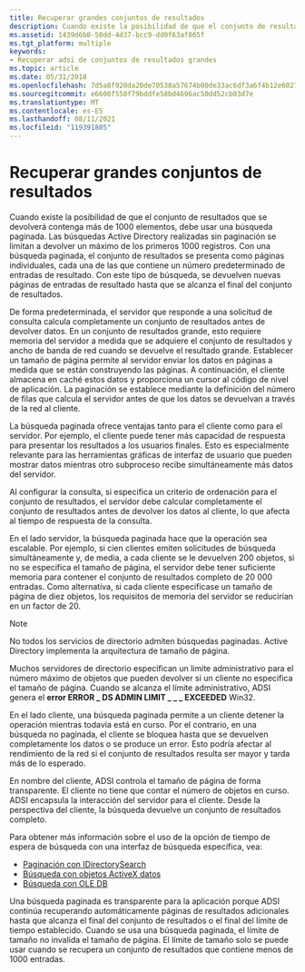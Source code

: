```yaml
---
title: Recuperar grandes conjuntos de resultados
description: Cuando existe la posibilidad de que el conjunto de resultados que se devolverá contenga más de 1000 elementos, debe usar una búsqueda paginada.
ms.assetid: 1439d6b8-50dd-4d37-bcc9-dd0f63af865f
ms.tgt_platform: multiple
keywords:
- Recuperar adsi de conjuntos de resultados grandes
ms.topic: article
ms.date: 05/31/2018
ms.openlocfilehash: 7d5a8f920da20de70538a57674b00de33ac6df3a6f4b12e6027134557fd9ee28
ms.sourcegitcommit: e6600f550f79bddfe58bd4696ac50dd52cb03d7e
ms.translationtype: MT
ms.contentlocale: es-ES
ms.lasthandoff: 08/11/2021
ms.locfileid: "119391805"
---
```

# <a name="retrieving-large-results-sets"></a>Recuperar grandes conjuntos de resultados

Cuando existe la posibilidad de que el conjunto de resultados que se devolverá contenga más de 1000 elementos, debe usar una búsqueda paginada. Las búsquedas Active Directory realizadas sin paginación se limitan a devolver un máximo de los primeros 1000 registros. Con una búsqueda paginada, el conjunto de resultados se presenta como páginas individuales, cada una de las que contiene un número predeterminado de entradas de resultado. Con este tipo de búsqueda, se devuelven nuevas páginas de entradas de resultado hasta que se alcanza el final del conjunto de resultados.

De forma predeterminada, el servidor que responde a una solicitud de consulta calcula completamente un conjunto de resultados antes de devolver datos. En un conjunto de resultados grande, esto requiere memoria del servidor a medida que se adquiere el conjunto de resultados y ancho de banda de red cuando se devuelve el resultado grande. Establecer un tamaño de página permite al servidor enviar los datos en páginas a medida que se están construyendo las páginas. A continuación, el cliente almacena en caché estos datos y proporciona un cursor al código de nivel de aplicación. La paginación se establece mediante la definición del número de filas que calcula el servidor antes de que los datos se devuelvan a través de la red al cliente.

La búsqueda paginada ofrece ventajas tanto para el cliente como para el servidor. Por ejemplo, el cliente puede tener más capacidad de respuesta para presentar los resultados a los usuarios finales. Esto es especialmente relevante para las herramientas gráficas de interfaz de usuario que pueden mostrar datos mientras otro subproceso recibe simultáneamente más datos del servidor.

Al configurar la consulta, si especifica un criterio de ordenación para el conjunto de resultados, el servidor debe calcular completamente el conjunto de resultados antes de devolver los datos al cliente, lo que afecta al tiempo de respuesta de la consulta.

En el lado servidor, la búsqueda paginada hace que la operación sea escalable. Por ejemplo, si cien clientes emiten solicitudes de búsqueda simultáneamente y, de media, a cada cliente se le devuelven 200 objetos, si no se especifica el tamaño de página, el servidor debe tener suficiente memoria para contener el conjunto de resultados completo de 20 000 entradas. Como alternativa, si cada cliente especificase un tamaño de página de diez objetos, los requisitos de memoria del servidor se reducirían en un factor de 20.

> [!Note]  
> No todos los servicios de directorio admiten búsquedas paginadas. Active Directory implementa la arquitectura de tamaño de página.

 

Muchos servidores de directorio especifican un límite administrativo para el número máximo de objetos que pueden devolver si un cliente no especifica el tamaño de página. Cuando se alcanza el límite administrativo, ADSI genera el **error ERROR \_ DS ADMIN LIMIT \_ \_ \_ EXCEEDED** Win32.

En el lado cliente, una búsqueda paginada permite a un cliente detener la operación mientras todavía está en curso. Por el contrario, en una búsqueda no paginada, el cliente se bloquea hasta que se devuelven completamente los datos o se produce un error. Esto podría afectar al rendimiento de la red si el conjunto de resultados resulta ser mayor y tarda más de lo esperado.

En nombre del cliente, ADSI controla el tamaño de página de forma transparente. El cliente no tiene que contar el número de objetos en curso. ADSI encapsula la interacción del servidor para el cliente. Desde la perspectiva del cliente, la búsqueda devuelve un conjunto de resultados completo.

Para obtener más información sobre el uso de la opción de tiempo de espera de búsqueda con una interfaz de búsqueda específica, vea:

-   [Paginación con IDirectorySearch](paging-with-idirectorysearch.md)
-   [Búsqueda con objetos ActiveX datos](searching-with-activex-data-objects-ado.md)
-   [Búsqueda con OLE DB](searching-with-ole-db.md)

Una búsqueda paginada es transparente para la aplicación porque ADSI continúa recuperando automáticamente páginas de resultados adicionales hasta que alcanza el final del conjunto de resultados o el final del límite de tiempo establecido. Cuando se usa una búsqueda paginada, el límite de tamaño no invalida el tamaño de página. El límite de tamaño solo se puede usar cuando se recupera un conjunto de resultados que contiene menos de 1000 entradas.

 

 




